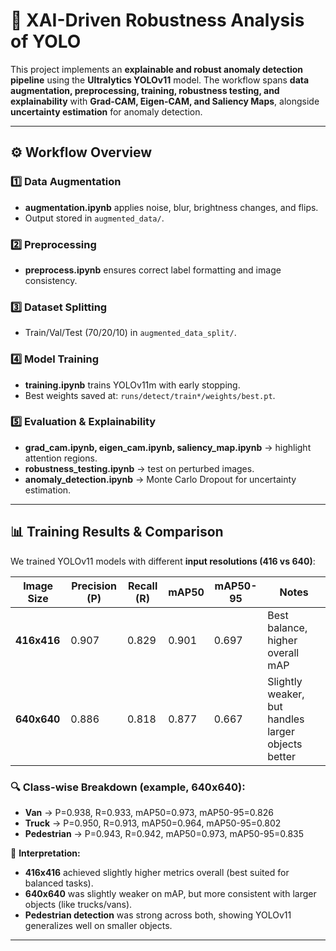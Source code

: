 # 🔎 XAI-Driven Robustness Analysis of YOLO  

This project implements an **explainable and robust anomaly detection pipeline** using the **Ultralytics YOLOv11** model. The workflow spans **data augmentation, preprocessing, training, robustness testing, and explainability** with **Grad-CAM, Eigen-CAM, and Saliency Maps**, alongside **uncertainty estimation** for anomaly detection.  


---

## ⚙️ Workflow Overview  

### 1️⃣ Data Augmentation  
- **augmentation.ipynb** applies noise, blur, brightness changes, and flips.  
- Output stored in `augmented_data/`.  

### 2️⃣ Preprocessing  
- **preprocess.ipynb** ensures correct label formatting and image consistency.  

### 3️⃣ Dataset Splitting  
- Train/Val/Test (70/20/10) in `augmented_data_split/`.  

### 4️⃣ Model Training  
- **training.ipynb** trains YOLOv11m with early stopping.  
- Best weights saved at: `runs/detect/train*/weights/best.pt`.  

### 5️⃣ Evaluation & Explainability  
- **grad_cam.ipynb, eigen_cam.ipynb, saliency_map.ipynb** → highlight attention regions.  
- **robustness_testing.ipynb** → test on perturbed images.  
- **anomaly_detection.ipynb** → Monte Carlo Dropout for uncertainty estimation.  

---

## 📊 Training Results & Comparison  

We trained YOLOv11 models with different **input resolutions (416 vs 640)**:  

| Image Size | Precision (P) | Recall (R) | mAP50 | mAP50-95 | Notes |
|------------|---------------|------------|-------|----------|-------|
| **416x416** | 0.907         | 0.829      | 0.901 | 0.697    | Best balance, higher overall mAP |
| **640x640** | 0.886         | 0.818      | 0.877 | 0.667    | Slightly weaker, but handles larger objects better |

### 🔍 Class-wise Breakdown (example, 640x640):  
- **Van** → P=0.938, R=0.933, mAP50=0.973, mAP50-95=0.826  
- **Truck** → P=0.950, R=0.913, mAP50=0.964, mAP50-95=0.802  
- **Pedestrian** → P=0.943, R=0.942, mAP50=0.973, mAP50-95=0.835  

📌 **Interpretation:**  
- **416x416** achieved slightly higher metrics overall (best suited for balanced tasks).  
- **640x640** was slightly weaker on mAP, but more consistent with larger objects (like trucks/vans).  
- **Pedestrian detection** was strong across both, showing YOLOv11 generalizes well on smaller objects.  

---

